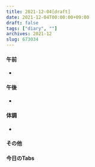 ```yaml
---
title: 2021-12-04[draft]
date: 2021-12-04T00:00:00+09:00
draft: false
tags: ["diary", ""]
archives: 2021-12
slug: 673034
---
```

#### 午前
- 
#### 午後
- 
#### 体調
- 
#### その他
#### 今日のTabs